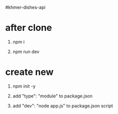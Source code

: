 #khmer-dishes-api

# after clone

1. npm i

2. npm run dev

# create new
1. npm init -y

2. add "type": "module" to package.json

3. add "dev": "node app.js" to package.json script
